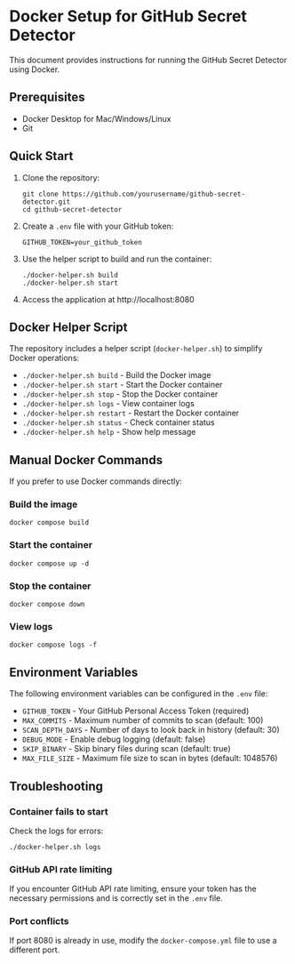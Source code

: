 # Docker Setup for GitHub Secret Detector

This document provides instructions for running the GitHub Secret Detector using Docker.

## Prerequisites

- Docker Desktop for Mac/Windows/Linux
- Git

## Quick Start

1. Clone the repository:
   ```
   git clone https://github.com/yourusername/github-secret-detector.git
   cd github-secret-detector
   ```

2. Create a `.env` file with your GitHub token:
   ```
   GITHUB_TOKEN=your_github_token
   ```

3. Use the helper script to build and run the container:
   ```
   ./docker-helper.sh build
   ./docker-helper.sh start
   ```

4. Access the application at http://localhost:8080

## Docker Helper Script

The repository includes a helper script (`docker-helper.sh`) to simplify Docker operations:

- `./docker-helper.sh build` - Build the Docker image
- `./docker-helper.sh start` - Start the Docker container
- `./docker-helper.sh stop` - Stop the Docker container
- `./docker-helper.sh logs` - View container logs
- `./docker-helper.sh restart` - Restart the Docker container
- `./docker-helper.sh status` - Check container status
- `./docker-helper.sh help` - Show help message

## Manual Docker Commands

If you prefer to use Docker commands directly:

### Build the image
```
docker compose build
```

### Start the container
```
docker compose up -d
```

### Stop the container
```
docker compose down
```

### View logs
```
docker compose logs -f
```

## Environment Variables

The following environment variables can be configured in the `.env` file:

- `GITHUB_TOKEN` - Your GitHub Personal Access Token (required)
- `MAX_COMMITS` - Maximum number of commits to scan (default: 100)
- `SCAN_DEPTH_DAYS` - Number of days to look back in history (default: 30)
- `DEBUG_MODE` - Enable debug logging (default: false)
- `SKIP_BINARY` - Skip binary files during scan (default: true)
- `MAX_FILE_SIZE` - Maximum file size to scan in bytes (default: 1048576)

## Troubleshooting

### Container fails to start
Check the logs for errors:
```
./docker-helper.sh logs
```

### GitHub API rate limiting
If you encounter GitHub API rate limiting, ensure your token has the necessary permissions and is correctly set in the `.env` file.

### Port conflicts
If port 8080 is already in use, modify the `docker-compose.yml` file to use a different port. 